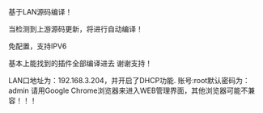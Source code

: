 基于LAN源码编译！

当检测到上游源码更新，将进行自动编译！

免配置，支持IPV6

基本上能找到的插件全部编译进去
谢谢支持！

LAN口地址为：192.168.3.204，并开启了DHCP功能.
账号:root默认密码为：admin
请用Google Chrome浏览器来进入WEB管理界面，其他浏览器可能不兼容！！！
